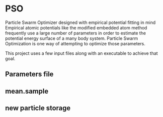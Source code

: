 # PSO
Particle Swarm Optimizer designed with empirical potential fitting in mind
Empirical atomic potentials like the modified embedded atom method frequently use a large number of parameters in order to estimate the potential energy surface of a many body system.  Particle Swarm Optimization is one way of attempting to optimize those parameters.

This project uses a few input files along with an executable to achieve that goal.

Parameters file
------

mean.sample
-------

new particle storage
------
